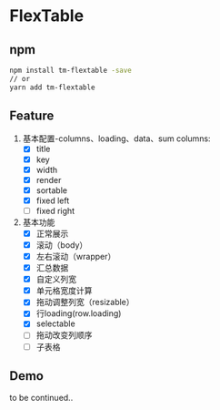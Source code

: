 # FlexTable

## npm

```bash
npm install tm-flextable -save
// or
yarn add tm-flextable
```

## Feature

1. 基本配置-columns、loading、data、sum columns:
     - [x] title
     - [x] key
     - [x] width
     - [x] render
     - [x] sortable
     - [x] fixed left
     - [ ] fixed right

2. 基本功能
    - [x] 正常展示
    - [x] 滚动（body）
    - [x] 左右滚动（wrapper）
    - [x] 汇总数据
    - [x] 自定义列宽
    - [x] 单元格宽度计算
    - [x] 拖动调整列宽（resizable）
    - [x] 行loading(row.loading)
    - [x] selectable
    - [ ] 拖动改变列顺序
    - [ ] 子表格

## Demo

to be continued..